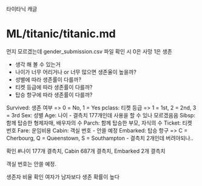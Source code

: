 타이타닉 캐글

# ML/titanic/titanic.md
먼지 모르겠는데 gender_submission.csv 파일 확인 시 0은 사망 1은 생존

- 생각 해 볼 수 있는거 
- 나이가 너무 어리거나 or 너무 많으면 생존율이 높을까?
- 성별에 따라 생존률이 다를까?
- 티켓 등급에 따라 생존률이 다를까?
- 탑승 항구에 따라 생존률이 다를까?


Survived: 생존 여부 => 0 = No, 1 = Yes
pclass: 티켓 등급 => 1 = 1st, 2 = 2nd, 3 = 3rd
Sex: 성별
Age: 나이  -   결측치 177개인데 사용을 할 수 있나 모르겠음음
Sibsp: 함께 탑승한 형제자매, 배우자의 수
Parch: 함께 탑승한 부모, 자식의 수
Ticket: 티켓 번호
Fare: 운임비용
Cabin: 객실 번호   - 안쓸 예정 
Embarked: 탑승 항구 => C = Cherbourg, Q = Queenstown, S = Southampton - 결측치 2개인데 버려야되나..

확인 #나이 177개 결측치, Cabin 687개 결측치, Embarked 2개 결측치

객실 번호는 안쓸 예정.

생존자 비율 확인
여자가 남자보다 생존 확률이 높다
